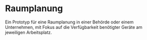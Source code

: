 # Raumplanung

Ein Prototyp für eine Raumplanung in einer Behörde oder einem Unternehmen, mit Fokus auf die Verfügbarkeit benötigter Geräte am jeweiligen Arbeitsplatz.
